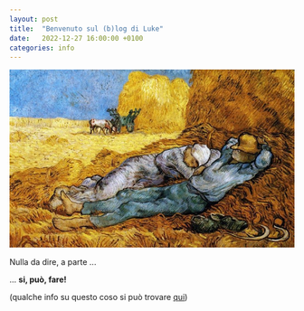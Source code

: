 ```yaml
---
layout: post
title:  "Benvenuto sul (b)log di Luke"
date:   2022-12-27 16:00:00 +0100
categories: info
---
```

![Immagine di testata](/assets/lavoratori.jpeg)

Nulla da dire, a parte ...

... **si, può, fare!**

(qualche info su questo coso si può trovare [qui](/about))